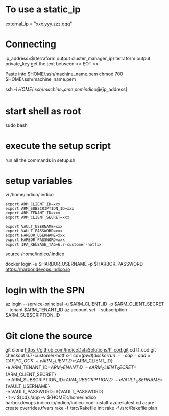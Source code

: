 
# To use a static_ip

external_ip = "xxx.yyy.zzz.qqq"

# Connecting

ip_address=$(terraform output cluster_manager_ip)
terraform output private_key
get the text between << EOT >>

Paste into $HOME/.ssh/machine_name.pem
chmod 700 $HOME/.ssh/machine_name.pem

ssh -i $HOME/.ssh/machine_name.pem indico@${ip_address}

# start shell as root
sudo bash

# execute the setup script
run all the commands in setup.sh

# setup variables
vi /home/indico/.indico

```
export ARM_CLIENT_ID=xxx
export ARM_SUBSCRIPTION_ID=xxx
export ARM_TENANT_ID=xxx
export ARM_CLIENT_SECRET=xxx

export VAULT_USERNAME=xxx
export VAULT_PASSWORD=xxx
export HARBOR_USERNAME=xxx
export HARBOR_PASSWORD=xxx
export IPA_RELEASE_TAG=6.7-customer-hotfix
```

source /home/indico/.indico

docker login -u $HARBOR_USERNAME -p $HARBOR_PASSWORD https://harbor.devops.indico.io

# login with the SPN
az login --service-principal -u $ARM_CLIENT_ID -p $ARM_CLIENT_SECRET --tenant $ARM_TENANT_ID
az account set --subscription $ARM_SUBSCRIPTION_ID

# Git clone the source
git clone https://github.com/IndicoDataSolutions/tf_cod.git
cd tf_cod
git checkout 6.7-customer-hotfix-1
cd=$(pwd)
docker run \
  --cap-add=CAP_IPC_LOCK \
  -e ARM_CLIENT_ID=${ARM_CLIENT_ID} \
  -e ARM_TENANT_ID=${ARM_TENANT_ID} \
  -e ARM_CLIENT_SECRET=${ARM_CLIENT_SECRET} \
  -e ARM_SUBSCRIPTION_ID=${ARM_SUBSCRIPTION_ID} \
  -e VAULT_USERNAME=${VAULT_USERNAME} \
  -e VAULT_PASSWORD=${VAULT_PASSWORD} \
  -it -v ${cd}:/app -v ${HOME}:/home/indico harbor.devops.indico.io/indico/indico-cod-install-azure:latest
  cd azure
  create overrides.tfvars
  rake -f /src/Rakefile init
  rake -f /src/Rakefile plan
